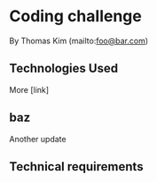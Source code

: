 # Coding challenge

By Thomas Kim (mailto:foo@bar.com)

## Technologies Used 

More [link] 

## baz

Another update

## Technical requirements
